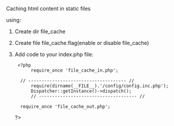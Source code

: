 Caching html content in static files

using:

1. Create dir file_cache
2. Create file file_cache.flag(enable or disable file_cache)
3. Add code to your index.php file:

        <?php
             require_once 'file_cache_in.php';

	     // ------------------------------------- //
             require(dirname(__FILE__).'/config/config.inc.php');
             Dispatcher::getInstance()->dispatch();
             // ------------------------------------- //

	     require_once 'file_cache_out.php';
	?>
